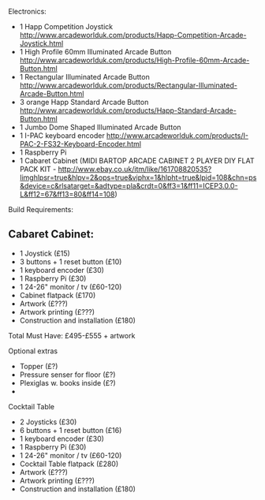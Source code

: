 Electronics:

- 1 Happ Competition Joystick http://www.arcadeworlduk.com/products/Happ-Competition-Arcade-Joystick.html
- 1 High Profile 60mm Illuminated Arcade Button http://www.arcadeworlduk.com/products/High-Profile-60mm-Arcade-Button.html
- 1 Rectangular Illuminated Arcade Button http://www.arcadeworlduk.com/products/Rectangular-Illuminated-Arcade-Button.html
- 3 orange Happ Standard Arcade Button http://www.arcadeworlduk.com/products/Happ-Standard-Arcade-Button.html
- 1 Jumbo Dome Shaped Illuminated Arcade Button 
- 1 I-PAC keyboard encoder http://www.arcadeworlduk.com/products/I-PAC-2-FS32-Keyboard-Encoder.html
- 1 Raspberry Pi
- 1 Cabaret Cabinet (MIDI BARTOP ARCADE CABINET 2 PLAYER DIY FLAT PACK KIT - http://www.ebay.co.uk/itm/like/161708820535?limghlpsr=true&hlpv=2&ops=true&viphx=1&hlpht=true&lpid=108&chn=ps&device=c&rlsatarget=&adtype=pla&crdt=0&ff3=1&ff11=ICEP3.0.0-L&ff12=67&ff13=80&ff14=108)

Build Requirements:

Cabaret Cabinet:
---
* 1 Joystick (£15)
* 3 buttons + 1 reset button (£10)
* 1 keyboard encoder (£30)
* 1 Raspberry Pi (£30)
* 1 24-26" monitor / tv (£60-120)
* Cabinet flatpack (£170)
* Artwork (£???)
* Artwork printing (£???)
* Construction and installation (£180)

Total Must Have: £495-£555 + artwork

Optional extras
* Topper (£?)
* Pressure senser for floor (£?)
* Plexiglas w. books inside (£?)
* 

Cocktail Table
* 2 Joysticks (£30)
* 6 buttons + 1 reset button (£16)
* 1 keyboard encoder (£30)
* 1 Raspberry Pi (£30)
* 1 24-26" monitor / tv (£60-120)
* Cocktail Table flatpack (£280)
* Artwork (£???)
* Artwork printing (£???)
* Construction and installation (£180)
